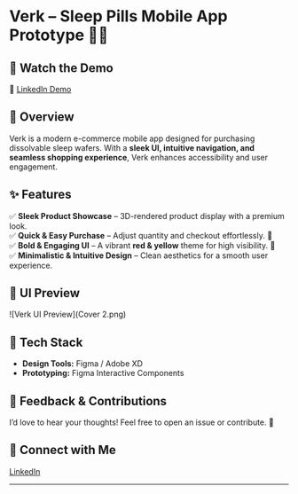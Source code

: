 # Verk – Sleep Pills Mobile App Prototype 🌙💊  

## 🎥 Watch the Demo  
🔗 [LinkedIn Demo](https://www.linkedin.com/feed/update/urn:li:activity:7299855995021725697/)  

## 📌 Overview  
Verk is a modern e-commerce mobile app designed for purchasing dissolvable sleep wafers. With a **sleek UI, intuitive navigation, and seamless shopping experience**, Verk enhances accessibility and user engagement.  

## ✨ Features  
✅ **Sleek Product Showcase** – 3D-rendered product display with a premium look.  
✅ **Quick & Easy Purchase** – Adjust quantity and checkout effortlessly. 🛒  
✅ **Bold & Engaging UI** – A vibrant **red & yellow** theme for high visibility. 🎨  
✅ **Minimalistic & Intuitive Design** – Clean aesthetics for a smooth user experience.  

## 📱 UI Preview  
![Verk UI Preview](Cover 2.png)  

## 🔧 Tech Stack  
- **Design Tools:** Figma / Adobe XD  
- **Prototyping:** Figma Interactive Components  

## 🚀 Feedback & Contributions  
I’d love to hear your thoughts! Feel free to open an issue or contribute. 🙌  

## 🔗 Connect with Me  
[LinkedIn](https://www.linkedin.com/in/vigneshprabhakaran) 

---
